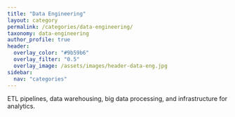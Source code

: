 ```yaml
---
title: "Data Engineering"
layout: category  
permalink: /categories/data-engineering/
taxonomy: data-engineering
author_profile: true
header:
  overlay_color: "#9b59b6"
  overlay_filter: "0.5"
  overlay_image: /assets/images/header-data-eng.jpg
sidebar:
  nav: "categories"
---
```


ETL pipelines, data warehousing, big data processing, and infrastructure for analytics.